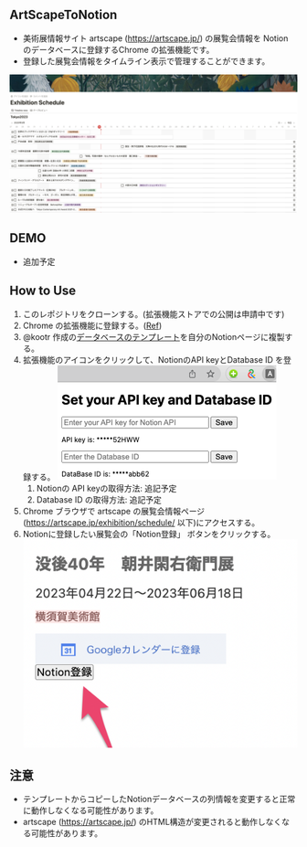 ## ArtScapeToNotion
- 美術展情報サイト artscape (https://artscape.jp/) の展覧会情報を Notion のデータベースに登録するChrome の拡張機能です。
- 登録した展覧会情報をタイムライン表示で管理することができます。

![App image](images/notion_artscape.png)
## DEMO
- 追加予定

## How to Use 
1. このレポジトリをクローンする。(拡張機能ストアでの公開は申請中です)
1. Chrome の拡張機能に登録する。([Ref](https://support.google.com/chrome/a/answer/2714278?hl=ja))
1. @kootr 作成の[データベースのテンプレート](https://sudsy-birthday-2d0.notion.site/335ae1f69f0c4a9888f7da44927617e5?v=b9fc171fd0f94f4b9d6f9cf215747516)を自分のNotionページに複製する。
1. 拡張機能のアイコンをクリックして、NotionのAPI keyとDatabase ID を登録する。 
![App image](images/popup.png)
    1. Notionの API keyの取得方法: 追記予定
    1. Database ID の取得方法: 追記予定
1. Chrome ブラウザで artscape の展覧会情報ページ(https://artscape.jp/exhibition/schedule/ 以下)にアクセスする。
1. Notionに登録したい展覧会の「Notion登録」 ボタンをクリックする。
![App image](images/example.png)

## 注意
- テンプレートからコピーしたNotionデータベースの列情報を変更すると正常に動作しなくなる可能性があります。
- artscape (https://artscape.jp/) のHTML構造が変更されると動作しなくなる可能性があります。